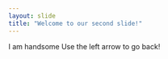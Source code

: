 ```yaml
---
layout: slide
title: "Welcome to our second slide!"
---
```

I am handsome
Use the left arrow to go back!
